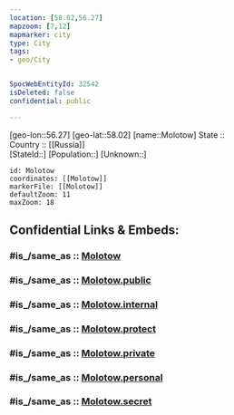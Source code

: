 ```yaml
---
location: [58.02,56.27] 
mapzoom: [7,12] 
mapmarker: city 
type: City
tags:
- geo/City


SpocWebEntityId: 32542
isDeleted: false
confidential: public

---
```

[geo-lon::56.27] 
[geo-lat::58.02] 
[name::Molotow] 
State ::  
Country :: [[Russia]]  
[StateId::] 
[Population::] 
[Unknown::] 


```leaflet
id: Molotow
coordinates: [[Molotow]] 
markerFile: [[Molotow]] 
defaultZoom: 11 
maxZoom: 18
```


## Confidential Links & Embeds: 

### #is_/same_as :: [Molotow](/_Standards/Earth/Continent/Asia/Asia~North/Asia~Ural/Perm_Krai/City/Molotow.md) 

### #is_/same_as :: [Molotow.public](/_public/Earth/Continent/Asia/Asia~North/Asia~Ural/Perm_Krai/City/Molotow.public.md) 

### #is_/same_as :: [Molotow.internal](/_internal/Earth/Continent/Asia/Asia~North/Asia~Ural/Perm_Krai/City/Molotow.internal.md) 

### #is_/same_as :: [Molotow.protect](/_protect/Earth/Continent/Asia/Asia~North/Asia~Ural/Perm_Krai/City/Molotow.protect.md) 

### #is_/same_as :: [Molotow.private](/_private/Earth/Continent/Asia/Asia~North/Asia~Ural/Perm_Krai/City/Molotow.private.md) 

### #is_/same_as :: [Molotow.personal](/_personal/Earth/Continent/Asia/Asia~North/Asia~Ural/Perm_Krai/City/Molotow.personal.md) 

### #is_/same_as :: [Molotow.secret](/_secret/Earth/Continent/Asia/Asia~North/Asia~Ural/Perm_Krai/City/Molotow.secret.md)

